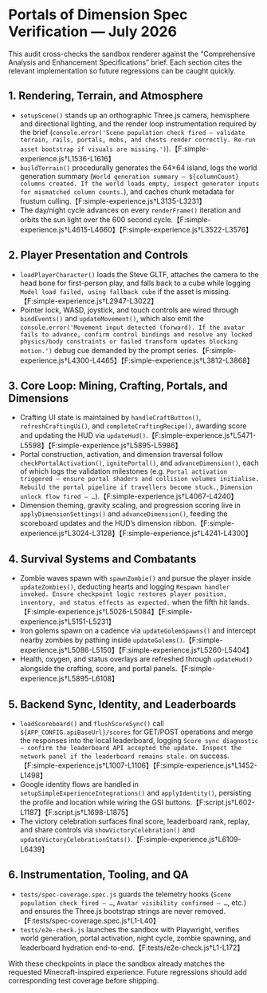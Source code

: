# Portals of Dimension Spec Verification — July 2026

This audit cross-checks the sandbox renderer against the “Comprehensive Analysis
and Enhancement Specifications” brief. Each section cites the relevant
implementation so future regressions can be caught quickly.

## 1. Rendering, Terrain, and Atmosphere
- `setupScene()` stands up an orthographic Three.js camera, hemisphere and
  directional lighting, and the render loop instrumentation required by the
  brief (`console.error('Scene population check fired — validate terrain, rails, portals, mobs, and chests render correctly. Re-run asset bootstrap if visuals are missing.')`).【F:simple-experience.js†L1536-L1616】
- `buildTerrain()` procedurally generates the 64×64 island, logs the world
  generation summary (`World generation summary — ${columnCount} columns created. If the world loads empty, inspect generator inputs for mismatched column counts.`), and caches chunk metadata for frustum
  culling.【F:simple-experience.js†L3135-L3231】
- The day/night cycle advances on every `renderFrame()` iteration and orbits the
  sun light over the 600 second cycle.【F:simple-experience.js†L4615-L4660】【F:simple-experience.js†L3522-L3576】

## 2. Player Presentation and Controls
- `loadPlayerCharacter()` loads the Steve GLTF, attaches the camera to the head
  bone for first-person play, and falls back to a cube while logging
  `Model load failed, using fallback cube` if the asset is missing.【F:simple-experience.js†L2947-L3022】
- Pointer lock, WASD, joystick, and touch controls are wired through
  `bindEvents()` and `updateMovement()`, which also emit the
  `console.error('Movement input detected (forward). If the avatar fails to advance, confirm control bindings and resolve any locked physics/body constraints or failed transform updates blocking motion.')` debug cue demanded by the prompt series.【F:simple-experience.js†L4300-L4465】【F:simple-experience.js†L3812-L3868】

## 3. Core Loop: Mining, Crafting, Portals, and Dimensions
- Crafting UI state is maintained by `handleCraftButton()`, `refreshCraftingUi()`,
  and `completeCraftingRecipe()`, awarding score and updating the HUD via
  `updateHud()`.【F:simple-experience.js†L5471-L5598】【F:simple-experience.js†L5895-L5986】
- Portal construction, activation, and dimension traversal follow
  `checkPortalActivation()`, `ignitePortal()`, and `advanceDimension()`, each of
  which logs the validation milestones (e.g. `Portal activation triggered — ensure portal shaders and collision volumes initialise. Rebuild the portal pipeline if travellers become stuck.`, `Dimension unlock flow fired — …`).【F:simple-experience.js†L4067-L4240】
- Dimension theming, gravity scaling, and progression scoring live in
  `applyDimensionSettings()` and `advanceDimension()`, feeding the scoreboard
  updates and the HUD’s dimension ribbon.【F:simple-experience.js†L3024-L3128】【F:simple-experience.js†L4241-L4300】

## 4. Survival Systems and Combatants
- Zombie waves spawn with `spawnZombie()` and pursue the player inside
  `updateZombies()`, deducting hearts and logging `Respawn handler invoked. Ensure checkpoint logic restores player position, inventory, and status effects as expected.` when the
  fifth hit lands.【F:simple-experience.js†L5026-L5084】【F:simple-experience.js†L5151-L5231】
- Iron golems spawn on a cadence via `updateGolemSpawns()` and intercept nearby
  zombies by pathing inside `updateGolems()`.【F:simple-experience.js†L5086-L5150】【F:simple-experience.js†L5260-L5404】
- Health, oxygen, and status overlays are refreshed through
  `updateHud()` alongside the crafting, score, and portal panels.【F:simple-experience.js†L5895-L6108】

## 5. Backend Sync, Identity, and Leaderboards
- `loadScoreboard()` and `flushScoreSync()` call
  `${APP_CONFIG.apiBaseUrl}/scores` for GET/POST operations and merge the
  responses into the local leaderboard, logging `Score sync diagnostic — confirm the leaderboard API accepted the update. Inspect the network panel if the leaderboard remains stale.` on success.【F:simple-experience.js†L1007-L1106】【F:simple-experience.js†L1452-L1498】
- Google identity flows are handled in `setupSimpleExperienceIntegrations()` and
  `applyIdentity()`, persisting the profile and location while wiring the GSI
  buttons.【F:script.js†L602-L1187】【F:script.js†L1698-L1875】
- The victory celebration surfaces final score, leaderboard rank, replay, and
  share controls via `showVictoryCelebration()` and
  `updateVictoryCelebrationStats()`.【F:simple-experience.js†L6109-L6439】

## 6. Instrumentation, Tooling, and QA
- `tests/spec-coverage.spec.js` guards the telemetry hooks (`Scene population check fired — …`,
  `Avatar visibility confirmed — …`, etc.) and ensures the Three.js bootstrap strings are
  never removed.【F:tests/spec-coverage.spec.js†L1-L40】
- `tests/e2e-check.js` launches the sandbox with Playwright, verifies world
  generation, portal activation, night cycle, zombie spawning, and leaderboard
  hydration end-to-end.【F:tests/e2e-check.js†L1-L172】

With these checkpoints in place the sandbox already matches the requested
Minecraft-inspired experience. Future regressions should add corresponding test
coverage before shipping.
